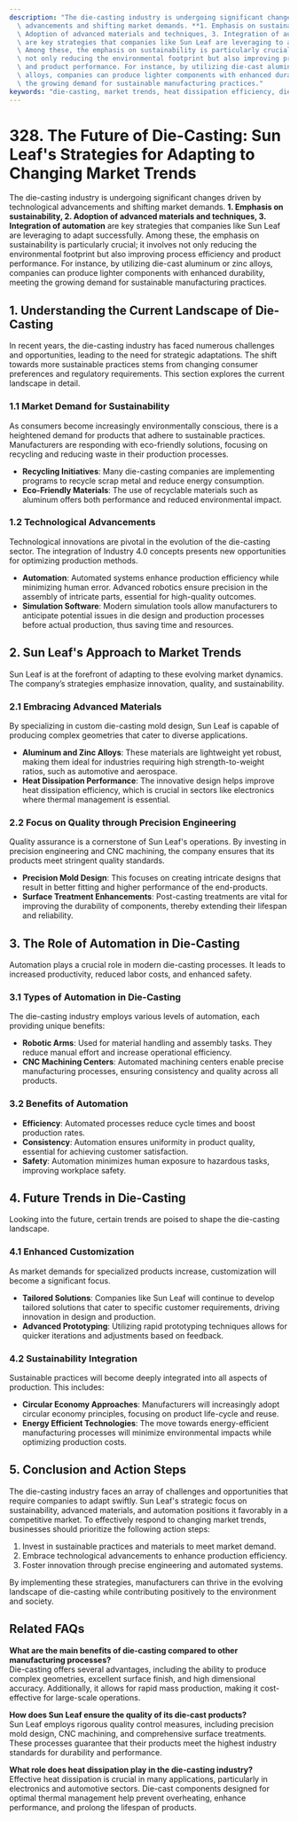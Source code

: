 ```yaml
---
description: "The die-casting industry is undergoing significant changes driven by technological\
  \ advancements and shifting market demands. **1. Emphasis on sustainability, 2.\
  \ Adoption of advanced materials and techniques, 3. Integration of automation**\
  \ are key strategies that companies like Sun Leaf are leveraging to adapt successfully.\
  \ Among these, the emphasis on sustainability is particularly crucial; it involves\
  \ not only reducing the environmental footprint but also improving process efficiency\
  \ and product performance. For instance, by utilizing die-cast aluminum or zinc\
  \ alloys, companies can produce lighter components with enhanced durability, meeting\
  \ the growing demand for sustainable manufacturing practices."
keywords: "die-casting, market trends, heat dissipation efficiency, die casting process"
---
```

# 328. The Future of Die-Casting: Sun Leaf's Strategies for Adapting to Changing Market Trends

The die-casting industry is undergoing significant changes driven by technological advancements and shifting market demands. **1. Emphasis on sustainability, 2. Adoption of advanced materials and techniques, 3. Integration of automation** are key strategies that companies like Sun Leaf are leveraging to adapt successfully. Among these, the emphasis on sustainability is particularly crucial; it involves not only reducing the environmental footprint but also improving process efficiency and product performance. For instance, by utilizing die-cast aluminum or zinc alloys, companies can produce lighter components with enhanced durability, meeting the growing demand for sustainable manufacturing practices.

## **1. Understanding the Current Landscape of Die-Casting**

In recent years, the die-casting industry has faced numerous challenges and opportunities, leading to the need for strategic adaptations. The shift towards more sustainable practices stems from changing consumer preferences and regulatory requirements. This section explores the current landscape in detail.

### **1.1 Market Demand for Sustainability**

As consumers become increasingly environmentally conscious, there is a heightened demand for products that adhere to sustainable practices. Manufacturers are responding with eco-friendly solutions, focusing on recycling and reducing waste in their production processes. 

- **Recycling Initiatives**: Many die-casting companies are implementing programs to recycle scrap metal and reduce energy consumption.
- **Eco-Friendly Materials**: The use of recyclable materials such as aluminum offers both performance and reduced environmental impact.

### **1.2 Technological Advancements**

Technological innovations are pivotal in the evolution of the die-casting sector. The integration of Industry 4.0 concepts presents new opportunities for optimizing production methods.

- **Automation**: Automated systems enhance production efficiency while minimizing human error. Advanced robotics ensure precision in the assembly of intricate parts, essential for high-quality outcomes.
- **Simulation Software**: Modern simulation tools allow manufacturers to anticipate potential issues in die design and production processes before actual production, thus saving time and resources.

## **2. Sun Leaf's Approach to Market Trends**

Sun Leaf is at the forefront of adapting to these evolving market dynamics. The company’s strategies emphasize innovation, quality, and sustainability.

### **2.1 Embracing Advanced Materials**

By specializing in custom die-casting mold design, Sun Leaf is capable of producing complex geometries that cater to diverse applications. 

- **Aluminum and Zinc Alloys**: These materials are lightweight yet robust, making them ideal for industries requiring high strength-to-weight ratios, such as automotive and aerospace.
- **Heat Dissipation Performance**: The innovative design helps improve heat dissipation efficiency, which is crucial in sectors like electronics where thermal management is essential.

### **2.2 Focus on Quality through Precision Engineering**

Quality assurance is a cornerstone of Sun Leaf's operations. By investing in precision engineering and CNC machining, the company ensures that its products meet stringent quality standards.

- **Precision Mold Design**: This focuses on creating intricate designs that result in better fitting and higher performance of the end-products.
- **Surface Treatment Enhancements**: Post-casting treatments are vital for improving the durability of components, thereby extending their lifespan and reliability.

## **3. The Role of Automation in Die-Casting**

Automation plays a crucial role in modern die-casting processes. It leads to increased productivity, reduced labor costs, and enhanced safety.

### **3.1 Types of Automation in Die-Casting**

The die-casting industry employs various levels of automation, each providing unique benefits:

- **Robotic Arms**: Used for material handling and assembly tasks. They reduce manual effort and increase operational efficiency.
- **CNC Machining Centers**: Automated machining centers enable precise manufacturing processes, ensuring consistency and quality across all products.

### **3.2 Benefits of Automation**

- **Efficiency**: Automated processes reduce cycle times and boost production rates.
- **Consistency**: Automation ensures uniformity in product quality, essential for achieving customer satisfaction.
- **Safety**: Automation minimizes human exposure to hazardous tasks, improving workplace safety.

## **4. Future Trends in Die-Casting**

Looking into the future, certain trends are poised to shape the die-casting landscape.

### **4.1 Enhanced Customization**

As market demands for specialized products increase, customization will become a significant focus. 

- **Tailored Solutions**: Companies like Sun Leaf will continue to develop tailored solutions that cater to specific customer requirements, driving innovation in design and production.
- **Advanced Prototyping**: Utilizing rapid prototyping techniques allows for quicker iterations and adjustments based on feedback.

### **4.2 Sustainability Integration**

Sustainable practices will become deeply integrated into all aspects of production. This includes:

- **Circular Economy Approaches**: Manufacturers will increasingly adopt circular economy principles, focusing on product life-cycle and reuse.
- **Energy Efficient Technologies**: The move towards energy-efficient manufacturing processes will minimize environmental impacts while optimizing production costs.

## **5. Conclusion and Action Steps**

The die-casting industry faces an array of challenges and opportunities that require companies to adapt swiftly. Sun Leaf's strategic focus on sustainability, advanced materials, and automation positions it favorably in a competitive market. To effectively respond to changing market trends, businesses should prioritize the following action steps:

1. Invest in sustainable practices and materials to meet market demand.
2. Embrace technological advancements to enhance production efficiency.
3. Foster innovation through precise engineering and automated systems.

By implementing these strategies, manufacturers can thrive in the evolving landscape of die-casting while contributing positively to the environment and society.

## **Related FAQs**

**What are the main benefits of die-casting compared to other manufacturing processes?**  
Die-casting offers several advantages, including the ability to produce complex geometries, excellent surface finish, and high dimensional accuracy. Additionally, it allows for rapid mass production, making it cost-effective for large-scale operations.

**How does Sun Leaf ensure the quality of its die-cast products?**  
Sun Leaf employs rigorous quality control measures, including precision mold design, CNC machining, and comprehensive surface treatments. These processes guarantee that their products meet the highest industry standards for durability and performance.

**What role does heat dissipation play in the die-casting industry?**  
Effective heat dissipation is crucial in many applications, particularly in electronics and automotive sectors. Die-cast components designed for optimal thermal management help prevent overheating, enhance performance, and prolong the lifespan of products.
